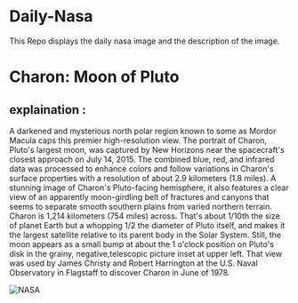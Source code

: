# Daily-Nasa

This Repo displays the daily nasa image and the description of the image.

<!--NASA-->
# Charon: Moon of Pluto
## explaination :

A darkened and mysterious north polar region known to some as Mordor Macula caps this premier high-resolution view. The portrait of Charon, Pluto's largest moon, was captured by New Horizons near the spacecraft's closest approach on July 14, 2015. The combined blue, red, and infrared data was processed to enhance colors and follow variations in Charon's surface properties with a resolution of about 2.9 kilometers (1.8 miles). A stunning image of Charon's Pluto-facing hemisphere, it also features a clear view of an apparently moon-girdling belt of fractures and canyons that seems to separate smooth southern plains from varied northern terrain. Charon is 1,214 kilometers (754 miles) across. That's about 1/10th the size of planet Earth but a whopping 1/2 the diameter of Pluto itself, and makes it the largest satellite relative to its parent body in the Solar System. Still, the moon appears as a small bump at about the 1 o'clock position on Pluto's disk in the grainy, negative,telescopic picture inset at upper left. That view was used by James Christy and Robert Harrington at the U.S. Naval Observatory in Flagstaff to discover Charon in June of 1978.

![NASA](https://apod.nasa.gov/apod/image/2306/charon_then_now_1024.jpg)
<!--/NASA-->